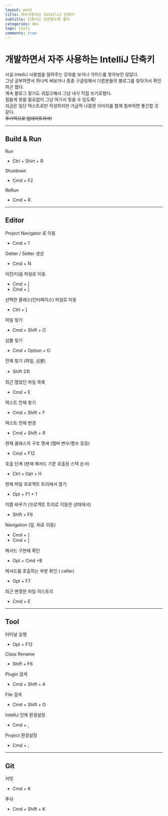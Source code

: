 ```yaml
---
layout: post
title: 자주사용하는 IntelliJ 단축키
subtitle: 단축키는 쓰면쓸수록 좋다
categories: dev
tags: tools
comments: true
---
```


# 개발하면서 자주 사용하는 IntelliJ 단축키  

사실 IntelliJ 사용법을 알려주는 강좌를 보거나 가이드를 찾아보진 않았다.  
그냥 공부하면서 하나씩 써보거나 종종 구글링해서 다른분들의 블로그를 찾아가서 확인하곤 했다.  
계속 블로그 찾기도 귀찮고해서 그냥 내가 직접 쓰기로했다.  
힘들게 찾을 필요없이 그냥 여기서 찾을 수 있도록!  
지금은 일단 텍스트로만 작성하지만 가급적 나중엔 이미지를 함께 첨부하면 좋긴할 것 같다.  
~~주기적으로 업데이트하자!~~  


<hr>

## Build & Run  
Run  
- Ctrl + Shirt + R  

Shutdown  
- Cmd + F2  

ReRun  
- Cmd + R  

<hr>

## Editor  
Project Navigator 로 이동  
- Cmd + 1  

Getter / Setter 생성  
- Cmd + N  

이전/다음 파일로 이동  
- Cmd + [   
- Cmd + ]  

선택한 클래스(인터페이스) 파일로 이동  
- Ctrl + ]  

파일 찾기  
- Cmd + Shift + O  

심볼 찾기  
- Cmd + Option + O  

전체 찾기 (파일, 심볼)  
- Shift 2회  

최근 열었던 파일 목록  
- Cmd + E  

텍스트 전체 찾기  
- Cmd + Shift + F  

텍스트 전체 변경  
- Cmd + Shift + R  

현재 클래스의 구조 명세 (멤버 변수/함수 등등)   
- Cmd + F12  

호출 단계 (현재 메서드 기준 호출된 스택 순서)   
- Ctrl + Opt + H  

현재 파일 프로젝트 트리에서 열기  
- Opt + F1 + 1  

이름 바꾸기 (프로젝트 트리로 이동한 상태에서)  
- Shift + F6  

Navigation (앞, 뒤로 이동)  
- Cmd + ] 
- Cmd + [  

메서드 구현체 확인  
- Opt + Cmd +B  

메서드를 호출하는 부분 확인 ( caller)  
- Opt + F7   

최근 변경한 파일 히스토리  
- Cmd + E  

<hr>

## Tool
터미널 실행  
- Opt + F12  

Class Rename  
- Shift + F6  

Plugin 검색  
- Cmd + Shift + A  

File 검색  
- Cmd + Shift + O  

IntelliJ 전체 환경설정  
- Cmd + , 

Project 환경설정  
- Cmd + ;  

<hr>

## Git  
커밋  
- Cmd + K  

푸쉬  
- Cmd +  Shift + K  
